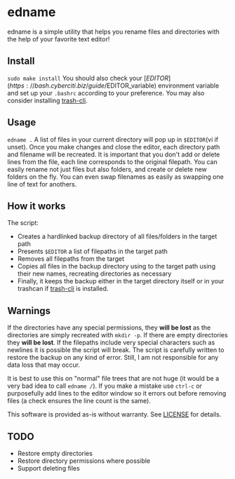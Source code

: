 # edname

edname is a simple utility that helps you rename files and directories with the help of your favorite text editor!

## Install

`sudo make install`
You should also check your [$EDITOR](https://bash.cyberciti.biz/guide/$EDITOR_variable) environment variable and set up your `.bashrc` according to your preference.
You may also consider installing [trash-cli](https://github.com/andreafrancia/trash-cli).

## Usage

`edname .`
A list of files in your current directory will pop up in `$EDITOR`(vi if unset).
Once you make changes and close the editor, each directory path and filename will be recreated.
It is important that you don't add or delete lines from the file, each line corresponds to the original filepath.
You can easily rename not just files but also folders, and create or delete new folders on the fly.
You can even swap filenames as easily as swapping one line of text for anothers.

## How it works

The script:
* Creates a hardlinked backup directory of all files/folders in the target path
* Presents `$EDITOR` a list of filepaths in the target path
* Removes all filepaths from the target
* Copies all files in the backup directory using to the target path using their new names, recreating directories as necessary
* Finally, it keeps the backup either in the target directory itself or in your trashcan if [trash-cli](https://github.com/andreafrancia/trash-cli) is installed.

## Warnings

If the directories have any special permissions, they **will be lost** as the directories are simply recreated with `mkdir -p`.
If there are empty directories they **will be lost**.
If the filepaths include very special characters such as newlines it is possible the script will break.
The script is carefully written to restore the backup on any kind of error.
Still, I am not responsible for any data loss that may occur.

It is best to use this on "normal" file trees that are not huge (it would be a very bad idea to call `edname /`).
If you make a mistake use `ctrl-c` or purposefully add lines to the editor window so it errors out before removing files (a check ensures the line count is the same). 

This software is provided as-is without warranty.
See [LICENSE](LICENSE) for details.

## TODO

* Restore empty directories
* Restore directory permissions where possible
* Support deleting files
